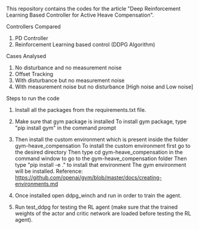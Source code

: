 
This repository contains the codes for the article "Deep Reinforcement Learning Based Controller for Active Heave Compensation".

Controllers Compared

1. PD Controller
2. Reinforcement Learning based control (DDPG Algorithm)

Cases Analysed

1. No disturbance and no measurement noise
2. Offset Tracking
3. With disturbance but no measurement noise
4. With measurement noise but no disturbance [High noise and Low noise]


Steps to run the code

1. Install all the packages from the requirements.txt file.

2. Make sure that gym package is installed
   To install gym package, type "pip install gym" in the command prompt
   
3. Then install the custom environment which is present inside the folder gym-heave_compensation
    To install the custom environment first go to the desired directory
    Then type cd gym-heave_compensation in the command window to go to the gym-heave_compensation folder
    Then type "pip install -e ." to install that environment
    The gym environment will be installed.
    Reference: https://github.com/openai/gym/blob/master/docs/creating-environments.md
    
4. Once installed open ddpg_winch and run in order to train the agent.

5. Run test_ddpg for testing the RL agent (make sure that the trained weights of the actor and critic network are loaded before testing the RL agent).

